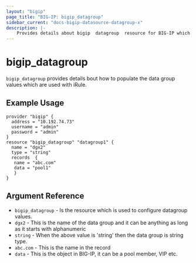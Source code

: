 ```yaml
---
layout: "bigip"
page_title: "BIG-IP: bigip_datagroup"
sidebar_current: "docs-bigip-datasource-datagroup-x"
description: |-
    Provides details about bigip  datagroup  resource for BIG-IP which is used with iRule
---
```


# bigip\_datagroup

`bigip_datagroup` provides details bout how to populate the data group values which are used with iRule.
## Example Usage


```hcl
provider "bigip" {
  address = "10.192.74.73"
  username = "admin"
  password = "admin"
}
resource "bigip_datagroup" "datagroup1" {
  name = "dgx2"
  type = "string"
  records  {
   name = "abc.com"
   data = "pool1"
   }
}
``` 

## Argument Reference

* `bigip_datagroup` - Is the resource which is used to configure datagroup values.
* `dgx2` - This is the name of the data group and it can be anything as long as it starts with alphanumeric
* `string` - When the above value is 'string' then the data group is string type.
* `abc.com` - This is the name in the record 
* `data` - This is the object in BIG-IP, it can be a pool member, VIP etc.



      
